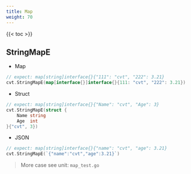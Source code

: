 ```yaml
---
title: Map
weight: 70
---
```


{{< toc >}}


## StringMapE

- Map
```go
// expect: map[string]interface{}{"111": "cvt", "222": 3.21}
cvt.StringMapE(map[interface{}]interface{}{111: "cvt", "222": 3.21})
```

- Struct

```go
// expect: map[string]interface{}{"Name": "cvt", "Age": 3}
cvt.StringMapE(struct {
    Name string
    Age  int
}{"cvt", 3})
```

- JSON
```go
// expect: map[string]interface{}{"name": "cvt", "age": 3.21}
cvt.StringMapE(`{"name":"cvt","age":3.21}`)
```


> More case see unit: `map_test.go`

